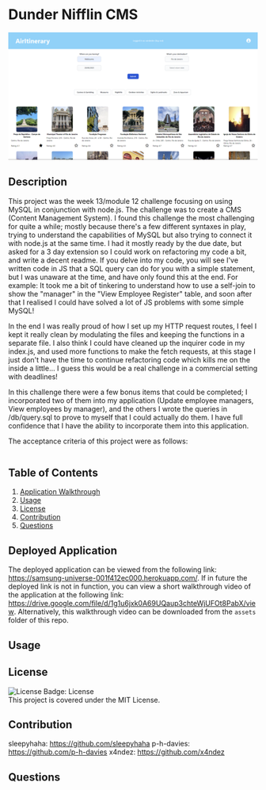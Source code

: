 # Dunder Nifflin CMS

![Screenshot of application](./assets/screenshot.png)

## Description
This project was the week 13/module 12 challenge focusing on using MySQL in conjunction with node.js.  The challenge was to create a CMS (Content Management System). I found this challenge the most challenging for quite a while; mostly because there's a few different syntaxes in play, trying to understand the capabilities of MySQL but also trying to connect it with node.js at the same time.  I had it mostly ready by the due date, but asked for a 3 day extension so I could work on refactoring my code a bit, and write a decent readme.  If you delve into my code, you will see I've written code in JS that a SQL query can do for you with a simple statement, but I was unaware at the time, and have only found this at the end.  For example:  It took me a bit of tinkering to understand how to use a self-join to show the "manager" in the "View Employee Register" table, and soon after that I realised I could have solved a lot of JS problems with some simple MySQL!

In the end I was really proud of how I set up my HTTP request routes, I feel I kept it really clean by modulating the files and keeping the functions in a separate file.  I also think I could have cleaned up the inquirer code in my index.js, and used more functions to make the fetch requests, at this stage I just don't have the time to continue refactoring code which kills me on the inside a little... I guess this would be a real challenge in a commercial setting with deadlines!

In this challenge there were a few bonus items that could be completed; I incorporated two of them into my application (Update employee managers, View employees by manager), and the others I wrote the queries in /db/query.sql to prove to myself that I could actually do them.  I have full confidence that I have the ability to incorporate them into this application.

The acceptance criteria of this project were as follows:

```md

```

## Table of Contents

1. [Application Walkthrough](#application-walkthrough)
2. [Usage](#usage)
3. [License](#license)
4. [Contribution](#contribution)
5. [Questions](#questions)

## Deployed Application
The deployed application can be viewed from the following link: <https://samsung-universe-001f412ec000.herokuapp.com/>.
If in future the deployed link is not in function, you can view a short walkthrough video of the application at the following link: <https://drive.google.com/file/d/1g1u6jxk0A69UQaup3chteWjUFOt8PabX/view>.
Alternatively, this walkthrough video can be downloaded from the `assets` folder of this repo.

## Usage


## License
![License Badge: License](https://img.shields.io/badge/License-MIT-blue)<br>
This project is covered under the MIT License.

## Contribution
sleepyhaha: <https://github.com/sleepyhaha>
p-h-davies: <https://github.com/p-h-davies>
x4ndez: <https://github.com/x4ndez>

## Questions
<!-- Questions may be directed to my LinkedIn: <https://www.linkedin.com/in/alexandernanfro/>. -->